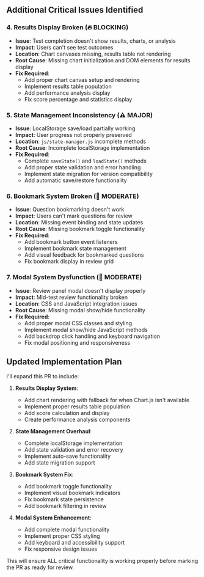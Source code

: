 ## Additional Critical Issues Identified

### 4. Results Display Broken (🔥 BLOCKING)
- **Issue**: Test completion doesn't show results, charts, or analysis
- **Impact**: Users can't see test outcomes
- **Location**: Chart canvases missing, results table not rendering
- **Root Cause**: Missing chart initialization and DOM elements for results display
- **Fix Required**:
  - Add proper chart canvas setup and rendering
  - Implement results table population
  - Add performance analysis display
  - Fix score percentage and statistics display

### 5. State Management Inconsistency (⚠️ MAJOR)
- **Issue**: LocalStorage save/load partially working
- **Impact**: User progress not properly preserved
- **Location**: `js/state-manager.js` incomplete methods
- **Root Cause**: Incomplete localStorage implementation
- **Fix Required**:
  - Complete `saveState()` and `loadState()` methods
  - Add proper state validation and error handling
  - Implement state migration for version compatibility
  - Add automatic save/restore functionality

### 6. Bookmark System Broken (🔸 MODERATE)
- **Issue**: Question bookmarking doesn't work
- **Impact**: Users can't mark questions for review
- **Location**: Missing event binding and state updates
- **Root Cause**: Missing bookmark toggle functionality
- **Fix Required**:
  - Add bookmark button event listeners
  - Implement bookmark state management
  - Add visual feedback for bookmarked questions
  - Fix bookmark display in review grid

### 7. Modal System Dysfunction (🔸 MODERATE)
- **Issue**: Review panel modal doesn't display properly
- **Impact**: Mid-test review functionality broken
- **Location**: CSS and JavaScript integration issues
- **Root Cause**: Missing modal show/hide functionality
- **Fix Required**:
  - Add proper modal CSS classes and styling
  - Implement modal show/hide JavaScript methods
  - Add backdrop click handling and keyboard navigation
  - Fix modal positioning and responsiveness

## Updated Implementation Plan

I'll expand this PR to include:

1. **Results Display System**:
   - Add chart rendering with fallback for when Chart.js isn't available
   - Implement proper results table population
   - Add score calculation and display
   - Create performance analysis components

2. **State Management Overhaul**:
   - Complete localStorage implementation
   - Add state validation and error recovery
   - Implement auto-save functionality
   - Add state migration support

3. **Bookmark System Fix**:
   - Add bookmark toggle functionality
   - Implement visual bookmark indicators
   - Fix bookmark state persistence
   - Add bookmark filtering in review

4. **Modal System Enhancement**:
   - Add complete modal functionality
   - Implement proper CSS styling
   - Add keyboard and accessibility support
   - Fix responsive design issues

This will ensure ALL critical functionality is working properly before marking the PR as ready for review.